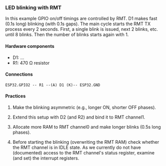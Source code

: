### LED blinking with RMT

In this example GPIO on/off timings are controlled by RMT.
D1 makes fast (0.1s long) blinking (with 0.1s gaps).
The main cycle starts the RMT TX process every 2 seconds.
First, a single blink is issued, next 2 blinks, etc. until 8 blinks.
Then the number of blinks starts again with 1.

#### Hardware components

* D1: ...
* R1: 470 Ω resistor

#### Connections

```
ESP32.GPIO2 -- R1 --(A) D1 (K)-- ESP32.GND
```

#### Practices

1. Make the blinking asymmetric (e.g., longer ON, shorter OFF phases).

2. Extend this setup with D2 (and R2) and bind it to RMT channel1.

3. Allocate more RAM to RMT channel0 and make longer blinks (0.5s long phases).

4. Before starting the blinking (overwriting the RMT RAM) check whether the RMT channel is in IDLE state.
As we currently do not have (documented) access to the RMT channel's status register,
examine (and set) the interrupt registers.
